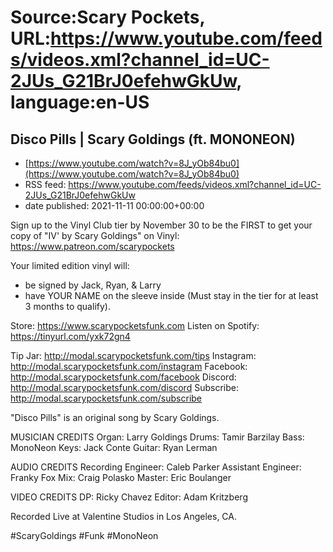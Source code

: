 # Source:Scary Pockets, URL:https://www.youtube.com/feeds/videos.xml?channel_id=UC-2JUs_G21BrJ0efehwGkUw, language:en-US

## Disco Pills | Scary Goldings (ft. MONONEON)
 - [https://www.youtube.com/watch?v=8J_yOb84bu0](https://www.youtube.com/watch?v=8J_yOb84bu0)
 - RSS feed: https://www.youtube.com/feeds/videos.xml?channel_id=UC-2JUs_G21BrJ0efehwGkUw
 - date published: 2021-11-11 00:00:00+00:00

Sign up to the Vinyl Club tier by November 30 to be the FIRST to get your copy of "IV' by Scary Goldings" on Vinyl: https://www.patreon.com/scarypockets 

Your limited edition vinyl will: 
- be signed by Jack, Ryan, & Larry
- have YOUR NAME on the sleeve inside
(Must stay in the tier for at least 3 months to qualify).

Store: https://www.scarypocketsfunk.com
Listen on Spotify: https://tinyurl.com/yxk72gn4

Tip Jar: http://modal.scarypocketsfunk.com/tips
Instagram: http://modal.scarypocketsfunk.com/instagram
Facebook: http://modal.scarypocketsfunk.com/facebook
Discord: http://modal.scarypocketsfunk.com/discord
Subscribe: http://modal.scarypocketsfunk.com/subscribe

"Disco Pills" is an original song by Scary Goldings.

MUSICIAN CREDITS
Organ: Larry Goldings
Drums: Tamir Barzilay
Bass: MonoNeon
Keys: Jack Conte
Guitar: Ryan Lerman

AUDIO CREDITS
Recording Engineer: Caleb Parker
Assistant Engineer: Franky Fox
Mix: Craig Polasko
Master: Eric Boulanger

VIDEO CREDITS
DP: Ricky Chavez
Editor: Adam Kritzberg

Recorded Live at Valentine Studios in Los Angeles, CA.

#ScaryGoldings #Funk #MonoNeon

